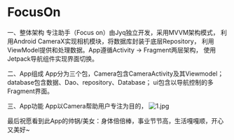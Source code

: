 # FocusOn

一、整体架构
专注助手（Focus on）由Jyq独立开发，采用MVVM架构模式，
利用Android CameraX实现相机模块，将数据库封装于底层Repository，
利用ViewModel提供和处理数据。App遵循Activity -> Fragment两层架构，
使用Jetpack导航组件实现界面切换。

二、App组成
App分为三个包，Camera包含CameraActivity及其Viewmodel；
database包含数据、Dao、repository、Database；
ui包含以导航控制的多Fragment界面。

三、App功能
App以Camera帮助用户专注为目的，
![1.jpg](https://s2.loli.net/2022/08/01/rf9X8QMSTezlDOk.jpg)







最后祝愿看到此App的帅锅/美女：身体倍倍棒，事业节节高，生活嘎嘎顺，开心又美好~
